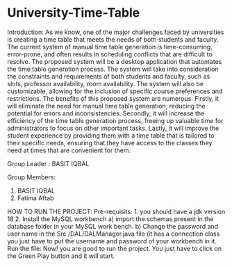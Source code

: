 # University-Time-Table
Introduction:
As we know, one of the major challenges faced by universities is creating a time table that meets the needs of both students and faculty. The current system of manual time table generation is time-consuming, error-prone, and often results in scheduling conflicts that are difficult to resolve.
The proposed system will be a desktop application that automates the time table generation process. The system will take into consideration the constraints and requirements of both students and faculty, such as slots, professor availability, room availability. The system will also be customizable, allowing for the inclusion of specific course preferences and restrictions.
The benefits of this proposed system are numerous. Firstly, it will eliminate the need for manual time table generation, reducing the potential for errors and inconsistencies. Secondly, it will increase the efficiency of the time table generation process, freeing up valuable time for administrators to focus on other important tasks. Lastly, it will improve the student experience by providing them with a time table that is tailored to their specific needs, ensuring that they have access to the classes they need at times that are convenient for them.


Group Leader : BASIT IQBAL

Group Members:
1) BASIT IQBAL
2) Fatima Aftab


HOW TO RUN THE PROJECT:
  Pre-requisits:
      1. you should have a jdk version 18 
      2. Install the MySQL workbench
        a) import the schemas present in the database folder in your MySQL work bench.
        b) Change the password and user name in the Src /DAL/DALManager.java file (it has a connection class you just have to put the  username and password of your workbench in it.
  Run the file:
      Now! you are good to run the project. You just have to click on the Green Play button and it will start.


